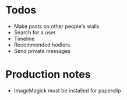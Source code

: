 # Todos
* Make posts on other people's walls
* Search for a user
* Timeline
* Recommended hodlers
* Send private messages

# Production notes
* ImageMagick must be installed for paperclip
